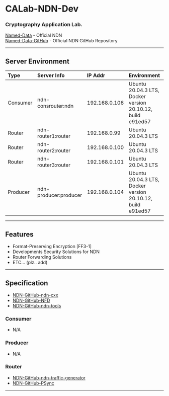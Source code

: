 # CALab-NDN-Dev

### Cryptography Application Lab.
[Named-Data] - Official NDN  
[Named-Data-GitHub] - Official NDN GitHub Repository

----

## Server Environment
| Type | Server Info | IP Addr | Environment | README |
|:-----|:--------------------------|:-----|:------------|:------------:|  
| Consumer | ndn-consrouter:ndn | 192.168.0.106 | Ubuntu 20.04.3 LTS, Docker version 20.10.12, build e91ed57 | [src/ndn_dev-ConsumerA][Consumer-A] [src/ndn_dev-ConsumerB][Consumer-B] |
| Router | ndn-router1:router | 192.168.0.99 | Ubuntu 20.04.3 LTS | [src/ndn_dev-router][router] |
| Router | ndn-router2:router | 192.168.0.100 | Ubuntu 20.04.3 LTS | [src/ndn_dev-router][router] |
| Router | ndn-router3:router | 192.168.0.101 | Ubuntu 20.04.3 LTS | [src/ndn_dev-router][router] |
| Producer | ndn-producer:producer | 192.168.0.104 | Ubuntu 20.04.3 LTS, Docker version 20.10.12, build e91ed57 | [src/ndn_dev-ProducerC][Producer-C] [src/ndn_dev-ProducerD][Producer-D] |

----

## Features
- Format-Preserving Encryption [FF3-1]
- Developments Security Solutions for NDN 
- Router Forwarding Solutions
- ETC... (plz.. add)

----

## Specification 
- [NDN-GitHub-ndn-cxx]
- [NDN-GitHub-NFD]
- [NDN-GitHub-ndn-tools]

### Consumer
- N/A
### Producer
- N/A
### Router
- [NDN-GitHub-ndn-traffic-generator]
- [NDN-GitHub-PSync]

----



[Consumer-A]: <https://github.com/isanghyeon/calab-ndn-dev/tree/main/src/ndn_dev-consumerA/README.md>
[Consumer-B]: <https://github.com/isanghyeon/calab-ndn-dev/tree/main/src/ndn_dev-consumerB/README.md>
[router]: <https://github.com/isanghyeon/calab-ndn-dev/tree/main/src/ndn_dev-router/README.md>
[Producer-C]: <https://github.com/isanghyeon/calab-ndn-dev/tree/main/src/ndn_dev-producerC/README.md>
[Producer-D]: <https://github.com/isanghyeon/calab-ndn-dev/tree/main/src/ndn_dev-producerD/README.md>

[Named-Data]: <https://named-data.net/>
[Named-Data-GitHub]: <https://github.com/named-data>

[NDN-GitHub-ndn-cxx]: <https://github.com/named-data/ndn-cxx>
[NDN-GitHub-NFD]: <https://github.com/named-data/NFD>
[NDN-GitHub-ndn-tools]: <https://github.com/named-data/ndn-tools>
[NDN-GitHub-ndn-traffic-generator]: <https://github.com/named-data/ndn-traffic-generator>
[NDN-GitHub-NLSR]: <https://github.com/named-data/NLSR>
[NDN-GitHub-PSync]: <https://github.com/named-data/PSync>